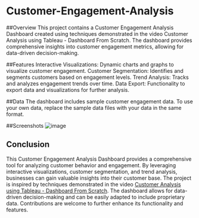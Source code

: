 # Customer-Engagement-Analysis
##Overview
This project contains a Customer Engagement Analysis Dashboard created using techniques demonstrated in the video Customer Analysis using Tableau - Dashboard From Scratch. The dashboard provides comprehensive insights into customer engagement metrics, allowing for data-driven decision-making.


##Features
Interactive Visualizations: Dynamic charts and graphs to visualize customer engagement.
Customer Segmentation: Identifies and segments customers based on engagement levels.
Trend Analysis: Tracks and analyzes engagement trends over time.
Data Export: Functionality to export data and visualizations for further analysis.

##Data
The dashboard includes sample customer engagement data. To use your own data, replace the sample data files with your data in the same format.



##Screenshots
![image](https://github.com/AjithkumarSukumar23/Customer-Engagement-Analysis/assets/161398931/8c13afbc-a495-4f07-9936-9a6101135308)


## Conclusion

This Customer Engagement Analysis Dashboard provides a comprehensive tool for analyzing customer behavior and engagement. By leveraging interactive visualizations, customer segmentation, and trend analysis, businesses can gain valuable insights into their customer base. The project is inspired by techniques demonstrated in the video [Customer Analysis using Tableau - Dashboard From Scratch](https://www.youtube.com/watch?v=_qReGTOrKTk). The dashboard allows for data-driven decision-making and can be easily adapted to include proprietary data. Contributions are welcome to further enhance its functionality and features.
